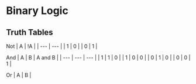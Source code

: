 # Binary Logic

## Truth Tables

Not
| A | !A |
| --- | --- |
| 1 | 0 |
| 0 | 1 |

And
| A | B | A and B |
| --- | --- | --- |
| 1 | 1 | 0 | 
| 1 | 0 | 0 | 
| 0 | 1 | 0 |
| 0 | 0 | 1 |

Or
| A | B | 
